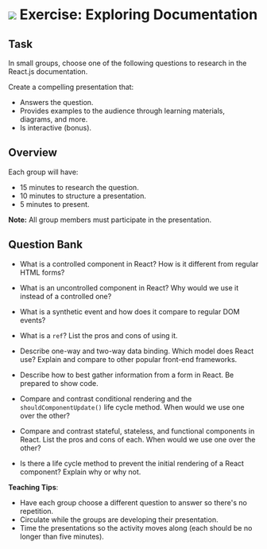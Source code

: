 # ![](https://ga-dash.s3.amazonaws.com/production/assets/logo-9f88ae6c9c3871690e33280fcf557f33.png) Exercise: Exploring Documentation



## Task
In small groups, choose one of the following questions to research in the React.js documentation.

Create a compelling presentation that:
- Answers the question.
- Provides examples to the audience through learning materials, diagrams, and more.
- Is interactive (bonus).

## Overview
Each group will have:
- 15 minutes to research the question.
- 10 minutes to structure a presentation.
- 5 minutes to present.

**Note:** All group members must participate in the presentation.


## Question Bank
- What is a controlled component in React? How is it different from regular HTML forms?

- What is an uncontrolled component in React? Why would we use it instead of a controlled one?

- What is a synthetic event and how does it compare to regular DOM events?

- What is a `ref`? List the pros and cons of using it.

- Describe one-way and two-way data binding. Which model does React use? Explain and compare to other popular front-end frameworks.

- Describe how to best gather information from a form in React. Be prepared to show code.

- Compare and contrast conditional rendering and the `shouldComponentUpdate()` life cycle method. When would we use one over the other?

- Compare and contrast stateful, stateless, and functional components in React. List the pros and cons of each. When would we use one over the other?

- Is there a life cycle method to prevent the initial rendering of a React component? Explain why or why not.


<aside class="notes">

**Teaching Tips**:

- Have each group choose a different question to answer so there's no repetition.
- Circulate while the groups are developing their presentation.
- Time the presentations so the activity moves along (each should be no longer than five minutes).


</aside>


